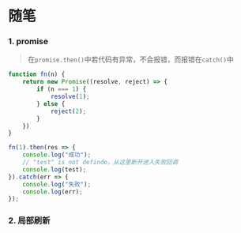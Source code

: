 # 随笔

### 1. promise

> 在`promise.then()`中若代码有异常，不会报错，而报错在`catch()`中

```js
function fn(n) {
    return new Promise((resolve, reject) => {
        if (n === 1) {
            resolve(1);
        } else {
            reject(2);
        }
    })
}

fn(1).then(res => {
    console.log("成功");
    // "test" is not definde，从这里断开进入失败回调
    console.log(test);
}).catch(err => {
    console.log("失败");
    console.log(err);
});
```

<script>

function fn(n) {
    return new Promise((resolve, reject) => {
        if (n === 1) {
            resolve(1);
        } else {
            reject(2);
        }
    })
}
console.group("promise");
fn(1).then(res => {
    console.log("成功");
    console.log(test);
}).catch(err => {
    console.log("失败");
    console.log(err);
});
console.groupEnd();

</script>


### 2. 局部刷新